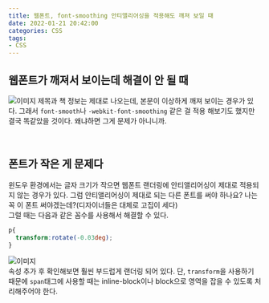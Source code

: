 ```yaml
---
title: 웹폰트, font-smoothing 안티앨리어싱을 적용해도 깨져 보일 때   
date: 2022-01-21 20:42:00
categories: CSS 
tags:
- CSS
---
```


## 웹폰트가 깨져서 보이는데 해결이 안 될 때     
![이미지](https://i.imgur.com/BDTX58j.png)
제목과 책 정보는 제대로 나오는데, 본문이 이상하게 깨져 보이는 경우가 있다. 그래서 `font-smooth`나 `-webkit-font-smoothing` 같은 걸 적용 해보기도 했지만 결국 똑같았을 것이다. 왜냐하면 그게 문제가 아니니까. 

<br/>

## 폰트가 작은 게 문제다  
윈도우 환경에서는 글자 크기가 작으면 웹폰트 랜더링에 안티앨리어싱이 제대로 적용되지 않는 경우가 있다. 그럼 안티앨리어싱이 제대로 되는 다른 폰트를 써야 하나요? 나는 꼭 이 폰트 써야겠는데?(디자이너들은 대체로 고집이 세다)  
그럴 때는 다음과 같은 꼼수를 사용해서 해결할 수 있다. 

```css  
p{ 
  transform:rotate(-0.03deg);  
}
```  
![이미지](https://i.imgur.com/FVstNQA.png)  
속성 추가 후 확인해보면 훨씬 부드럽게 랜더링 되어 있다. 단, `transform`을 사용하기 때문에 `span`태그에 사용할 때는 inline-block이나 block으로 영역을 잡을 수 있도록 처리해주어야 한다. 

